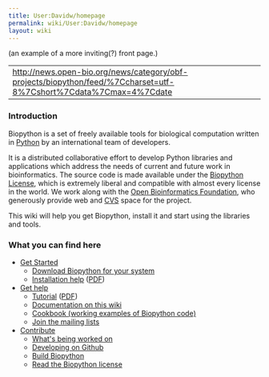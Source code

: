 ```yaml
---
title: User:Davidw/homepage
permalink: wiki/User:Davidw/homepage
layout: wiki
---
```


(an example of a more inviting(?) front page.)

|                                                                                                                                |
|--------------------------------------------------------------------------------------------------------------------------------|
| <rss><http://news.open-bio.org/news/category/obf-projects/biopython/feed/%7Ccharset=utf-8%7Cshort%7Cdata%7Cmax=4%7Cdate></rss> |

### Introduction

Biopython is a set of freely available tools for biological computation
written in [Python](http://www.python.org) by an international team of
developers.

It is a distributed collaborative effort to develop Python libraries and
applications which address the needs of current and future work in
bioinformatics. The source code is made available under the [Biopython
License](http://www.biopython.org/DIST/LICENSE), which is extremely
liberal and compatible with almost every license in the world. We work
along with the [Open Bioinformatics Foundation](http://open-bio.org),
who generously provide web and [CVS](CVS "wikilink") space for the
project.

This wiki will help you get Biopython, install it and start using the
libraries and tools.

### What you can find here

-   [Get Started](Getting_Started "wikilink")
    -   [ Download Biopython for your system](Download "wikilink")
    -   [Installation
        help](http://biopython.org/DIST/docs/install/Installation.html)
        ([PDF](http://biopython.org/DIST/docs/install/Installation.pdf))
-   [ Get help](Documentation "wikilink")
    -   [Tutorial](http://biopython.org/DIST/docs/tutorial/Tutorial.html)
        ([PDF](http://biopython.org/DIST/docs/tutorial/Tutorial.pdf))
    -   [ Documentation on this
        wiki](Category%3AWiki_Documentation "wikilink")
    -   [ Cookbook (working examples of
        Biopython code)](Category%3ACookbook "wikilink")
    -   [ Join the mailing lists](Mailing_lists "wikilink")
-   [ Contribute](Contributing "wikilink")
    -   [ What's being worked on](Active_projects "wikilink")
    -   [ Developing on Github ](GitUsage "wikilink")
    -   [ Build Biopython](Building_a_release "wikilink")
    -   [Read the Biopython
        license](http://www.biopython.org/DIST/LICENSE)

